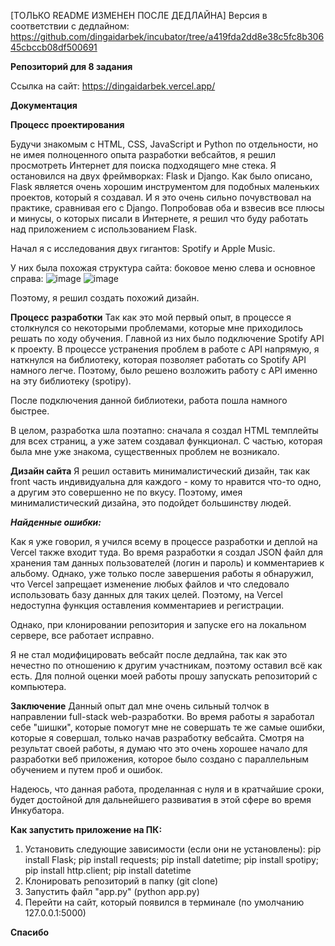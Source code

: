 [ТОЛЬКО README ИЗМЕНЕН ПОСЛЕ ДЕДЛАЙНА]
Версия в соответствии с дедлайном: https://github.com/dingaidarbek/incubator/tree/a419fda2dd8e38c5fc8b30645cbccb08df500691


**Репозиторий для 8 задания**

Ссылка на сайт: https://dingaidarbek.vercel.app/


**Документация**

**Процесс проектирования**

Будучи знакомым с HTML, CSS, JavaScript и Python по отдельности, но не имея полноценного опыта разработки вебсайтов, я решил просмотреть Интернет для поиска подходящего мне стека. Я остановился на двух фреймворках: Flask и Django. 
Как было описано, Flask является очень хорошим инструментом для подобных маленьких проектов, который я создавал. И я это очень сильно почувствовал на практике, сравнивая его с Django.
Попробовав оба и взвесив все плюсы и минусы, о которых писали в Интернете, я решил что буду работать над приложением с использованием Flask.

Начал я с исследования двух гигантов: Spotify и Apple Music.

У них была похожая структура сайта: боковое меню слева и основное справа:
![image](https://github.com/dingaidarbek/incubator/assets/143844447/c179125e-429f-455b-b2aa-8bb2200bb24a)
![image](https://github.com/dingaidarbek/incubator/assets/143844447/b40f00be-0d8d-4490-86e1-e2d14316c8bf)

Поэтому, я решил создать похожий дизайн.

**Процесс разработки**
Так как это мой первый опыт, в процессе я столкнулся со некоторыми проблемами, которые мне приходилось решать по ходу обучения. Главной из них было подключение Spotify API к проекту.
В процессе устранения проблем в работе с API напрямую, я наткнулся на библиотеку, которая позволяет работать со Spotify API намного легче. Поэтому, было решено возложить работу с API именно на эту библиотеку (spotipy).

После подключения данной библиотеки, работа пошла намного быстрее.

В целом, разработка шла поэтапно: сначала я создал HTML темплейты для всех страниц, а уже затем создавал функционал. С частью, которая была мне уже знакома, существенных проблем не возникало.

**Дизайн сайта**
Я решил оставить минималистический дизайн, так как front часть индивидуальна для каждого - кому то нравится что-то одно, а другим это совершенно не по вкусу. Поэтому, имея минималистический дизайна, это подойдет большинству людей.


_**Найденные ошибки:**_

Как я уже говорил, я учился всему в процессе разработки и деплой на Vercel также входит туда. Во время разработки я создал JSON файл для хранения там данных пользователей (логин и пароль) и комментариев к альбому. Однако, уже только после завершения работы я обнаружил, что Vercel запрещает изменение любых файлов и что следовало использовать базу данных для таких целей. Поэтому, на Vercel недоступна функция оставления комментариев и регистрации.

Однако, при клонировании репозитория и запуске его на локальном сервере, все работает исправно.

Я не стал модифицировать вебсайт после дедлайна, так как это нечестно по отношению к другим участникам, поэтому оставил всё как есть. Для полной оценки моей работы прошу запускать репозиторий с компьютера.

**Заключение**
Данный опыт дал мне очень сильный толчок в направлении full-stack web-разработки. Во время работы я заработал себе "шишки", которые помогут мне не совершать те же самые ошибки, которые я совершал, только начав разработку вебсайта. Смотря на результат своей работы, я думаю что это очень хорошее начало для разработки веб приложения, которое было создано с параллельным обучением и путем проб и ошибок. 

Надеюсь, что данная работа, проделанная с нуля и в кратчайшие сроки, будет достойной для дальнейшего развиватия в этой сфере во время Инкубатора.


**Как запустить приложение на ПК:**
1) Установить следующие зависимости (если они не установлены):
pip install Flask;
pip install requests;
pip install datetime;
pip install spotipy;
pip install http.client;
pip install datetime
2) Клонировать репозиторий в папку (git clone)
3) Запустить файл "app.py" (python app.py)
4) Перейти на сайт, который появился в терминале (по умолчанию 127.0.0.1:5000)

**Спасибо**
